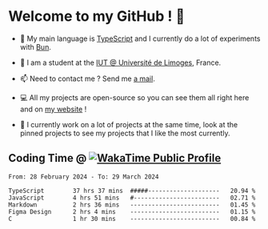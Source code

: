# Welcome to my GitHub ! 🌃

- 🔭 My main language is [TypeScript](https://www.typescriptlang.org/) and I currently do a lot of experiments with [Bun](https://bun.sh).

- 🌱 I am a student at the [IUT @ Université de Limoges](https://iut.unilim.fr), France.

- 📫 Need to contact me ? Send me <a href="mailto:mikkel@milescode.dev">a mail</a>.

- 💻 All my projects are open-source so you can see them all right here and on <a href="https://vexcited.vercel.app">my website</a> !

- 👀 I currently work on a lot of projects at the same time, look at the pinned projects to see my projects that I like the most currently.

## Coding Time @ [![WakaTime Public Profile](https://wakatime.com/badge/user/0839e595-e07a-435c-8d59-ed95f2a3d6dd.svg?style=flat-square)](https://wakatime.com/@0839e595-e07a-435c-8d59-ed95f2a3d6dd)

<!--START_SECTION:waka-->

```plain
From: 28 February 2024 - To: 29 March 2024

TypeScript        37 hrs 37 mins  #####--------------------   20.94 %
JavaScript        4 hrs 51 mins   #------------------------   02.71 %
Markdown          2 hrs 36 mins   -------------------------   01.45 %
Figma Design      2 hrs 4 mins    -------------------------   01.15 %
C                 1 hr 30 mins    -------------------------   00.84 %
```

<!--END_SECTION:waka-->

